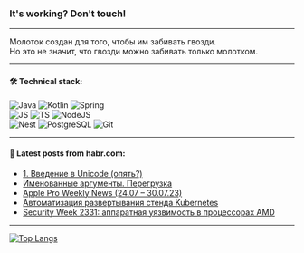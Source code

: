 ### It's working? Don't touch!

---
Молоток создан для того, чтобы им забивать гвозди. <br>
Но это не значит, что гвозди можно забивать только молотком.

---

#### 🛠️ Technical stack:

![Java](https://img.shields.io/badge/Java-informational?logo=Oracle&style=flat&logoColor=white&color=FF4500)
![Kotlin](https://img.shields.io/badge/Kotlin-informational?logo=Kotlin&style=flat&logoColor=white&color=774D97)
![Spring](https://img.shields.io/badge/SpringBoot-informational?logo=SpringBoot&style=flat&logoColor=white&color=6DB33F) <br>
![JS](https://img.shields.io/badge/JS-informational?logo=javaScript&style=flat&logoColor=black&color=F7Df1E)
![TS](https://img.shields.io/badge/TypeScript-informational?logo=typeScript&style=flat&logoColor=black&color=0667A8)
![NodeJS](https://img.shields.io/badge/NodeJS-informational?logo=node.js&style=flat&logoColor=white&color=70A760) <br>
![Nest](https://img.shields.io/badge/NestJS-informational?logo=NestJS&style=flat&logoColor=white&color=E0234E)
![PostgreSQL](https://img.shields.io/badge/PostgreSQL-informational?logo=PostgreSQL&style=flat&logoColor=white&color=DAA520)
![Git](https://img.shields.io/badge/Git-informational?logo=git&style=flat&logoColor=white&color=778899)

___

#### 💬 Latest posts from habr.com:

<!-- BLOG-POST-LIST:START -->
- [1. Введение в Unicode &lpar;опять?&rpar;](https://habr.com/ru/articles/751616/?utm_source=habrahabr&utm_medium=rss&utm_campaign=751616)
- [Именованные аргументы. Перегрузка](https://habr.com/ru/articles/751612/?utm_source=habrahabr&utm_medium=rss&utm_campaign=751612)
- [Apple Pro Weekly News &lpar;24.07 – 30.07.23&rpar;](https://habr.com/ru/articles/751600/?utm_source=habrahabr&utm_medium=rss&utm_campaign=751600)
- [Автоматизация развертывания стенда Kubernetes](https://habr.com/ru/articles/751582/?utm_source=habrahabr&utm_medium=rss&utm_campaign=751582)
- [Security Week 2331: аппаратная уязвимость в процессорах AMD](https://habr.com/ru/companies/kaspersky/articles/751564/?utm_source=habrahabr&utm_medium=rss&utm_campaign=751564)
<!-- BLOG-POST-LIST:END -->

---
[![Top Langs](https://github-readme-stats-git-master-advtsetting-gmailcom.vercel.app/api/top-langs/?username=zloylis&langs_count=10&hide_title=false&title_color=e6edf3&size_weight=0.5&count_weight=0.5&layout=compact&hide_border=true&theme=dracula)](https://github.com/zloylis)

<!-- ![GitHub stats](https://github-readme-stats-git-master-advtsetting-gmailcom.vercel.app/api?username=zloylis&show_icons=true&hide_border=true&theme=dracula&hide_title=true&include_all_commits=true&count_private=true&hide=contribs&hide_rank=true) -->
